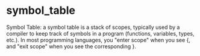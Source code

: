# symbol_table

Symbol Table: a symbol table is a stack of scopes, typically used by a
compiler to keep track of symbols in a program (functions, variables,
types, etc.).  In most programming languages, you "enter scope" when you 
see {, and "exit scope" when you see the corresponding }. 
